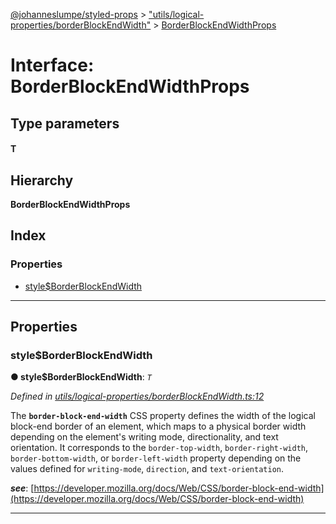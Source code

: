 [@johanneslumpe/styled-props](../README.md) > ["utils/logical-properties/borderBlockEndWidth"](../modules/_utils_logical_properties_borderblockendwidth_.md) > [BorderBlockEndWidthProps](../interfaces/_utils_logical_properties_borderblockendwidth_.borderblockendwidthprops.md)

# Interface: BorderBlockEndWidthProps

## Type parameters
#### T 
## Hierarchy

**BorderBlockEndWidthProps**

## Index

### Properties

* [style$BorderBlockEndWidth](_utils_logical_properties_borderblockendwidth_.borderblockendwidthprops.md#style_borderblockendwidth)

---

## Properties

<a id="style_borderblockendwidth"></a>

###  style$BorderBlockEndWidth

**● style$BorderBlockEndWidth**: *`T`*

*Defined in [utils/logical-properties/borderBlockEndWidth.ts:12](https://github.com/johanneslumpe/styled-props/blob/8e709f1/src/utils/logical-properties/borderBlockEndWidth.ts#L12)*

The **`border-block-end-width`** CSS property defines the width of the logical block-end border of an element, which maps to a physical border width depending on the element's writing mode, directionality, and text orientation. It corresponds to the `border-top-width`, `border-right-width`, `border-bottom-width`, or `border-left-width` property depending on the values defined for `writing-mode`, `direction`, and `text-orientation`.

*__see__*: [https://developer.mozilla.org/docs/Web/CSS/border-block-end-width](https://developer.mozilla.org/docs/Web/CSS/border-block-end-width)

___

